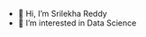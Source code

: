 - 👋 Hi, I’m Srilekha Reddy
- 👀 I’m interested in Data Science


<!---
SrilekhaReddy03/SrilekhaReddy03 is a ✨ special ✨ repository because its `README.md` (this file) appears on your GitHub profile.
You can click the Preview link to take a look at your changes.
--->
